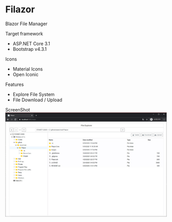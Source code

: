# Filazor
Blazor File Manager

Target framework
- ASP.NET Core 3.1
- Bootstrap v4.3.1

Icons
- Material Icons
- Open Iconic

Features
- Explore File System
- File Download / Upload

ScreenShot
![ScreenShot](./Images/ScreenShot-053120.jpg)